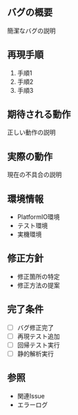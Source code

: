 ## バグの概要
簡潔なバグの説明

## 再現手順
1. 手順1
2. 手順2
3. 手順3

## 期待される動作
正しい動作の説明

## 実際の動作
現在の不具合の説明

## 環境情報
- PlatformIO環境
- テスト環境
- 実機環境

## 修正方針
- 修正箇所の特定
- 修正方法の提案

## 完了条件
- [ ] バグ修正完了
- [ ] 再現テスト追加
- [ ] 回帰テスト実行
- [ ] 静的解析実行

## 参照
- 関連Issue
- エラーログ 